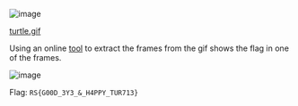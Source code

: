 ![image](https://user-images.githubusercontent.com/63996033/230644486-bff667ec-e816-47f5-b764-942474815d21.png)

[turtle.gif](https://github.com/jeromepalayoor/RITSEC-CTF-2023/blob/main/Steganography/turtle/turtle.gif)

Using an online [tool]([https://picasion.com/split-animated-gif/](https://extractgif.imageonline.co/index.php)) to extract the frames from the gif shows the flag in one of the frames.

![image](https://user-images.githubusercontent.com/63996033/230644949-91354090-4587-416e-b166-eab4e2868d6e.png)

Flag: `RS{G00D_3Y3_&_H4PPY_TUR713}`
